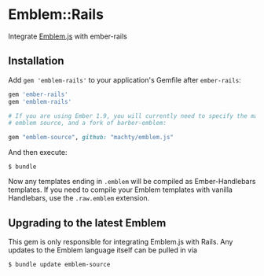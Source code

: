 # Emblem::Rails

Integrate [Emblem.js](https://github.com/machty/emblem.js) with ember-rails

## Installation

Add `gem 'emblem-rails'` to your application's Gemfile after `ember-rails`:

```ruby
gem 'ember-rails'
gem 'emblem-rails'

# If you are using Ember 1.9, you will currently need to specify the master branch of 
# emblem source, and a fork of barber-emblem:

gem "emblem-source", github: "machty/emblem.js"
```
And then execute:

    $ bundle


Now any templates ending in `.emblem` will be compiled as
Ember-Handlebars templates. If you need to compile your Emblem templates
with vanilla Handlebars, use the `.raw.emblem` extension.

## Upgrading to the latest Emblem

This gem is only responsible for integrating Emblem.js with Rails. Any
updates to the Emblem language itself can be pulled in via
 
    $ bundle update emblem-source

